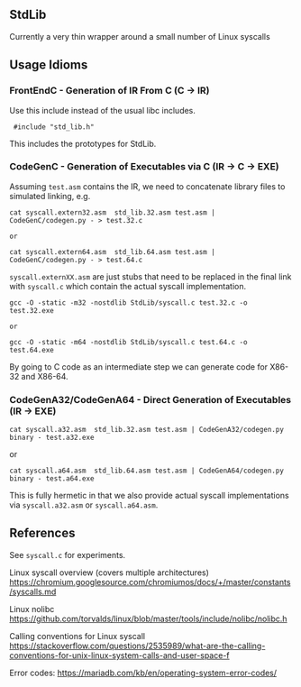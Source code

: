 ## StdLib 

Currently a very thin wrapper around a small number of Linux syscalls

## Usage Idioms

### FrontEndC - Generation of IR From C (C -> IR)

Use this include instead of the usual libc includes.
```
 #include "std_lib.h"
```
This includes the prototypes for StdLib.

### CodeGenC - Generation of Executables via C (IR -> C -> EXE)

Assuming `test.asm` contains the IR, we need to concatenate library files
to simulated linking, e.g.
```
cat syscall.extern32.asm  std_lib.32.asm test.asm | CodeGenC/codegen.py - > test.32.c

or

cat syscall.extern64.asm  std_lib.64.asm test.asm | CodeGenC/codegen.py - > test.64.c
```


`syscall.externXX.asm` are just stubs that need to be replaced in the final link 
with `syscall.c` which contain the actual syscall implementation.

```
gcc -O -static -m32 -nostdlib StdLib/syscall.c test.32.c -o test.32.exe

or

gcc -O -static -m64 -nostdlib StdLib/syscall.c test.64.c -o test.64.exe
```

By going to C code as an intermediate step we can generate code for X86-32 and X86-64.

### CodeGenA32/CodeGenA64 - Direct Generation of Executables (IR -> EXE)

```
cat syscall.a32.asm  std_lib.32.asm test.asm | CodeGenA32/codegen.py  binary - test.a32.exe
```
or 

 ```
cat syscall.a64.asm  std_lib.64.asm test.asm | CodeGenA64/codegen.py  binary - test.a64.exe
```

This is fully hermetic in that we also provide actual syscall implementations via 
`syscall.a32.asm` or `syscall.a64.asm`.

## References

See `syscall.c` for experiments.

Linux syscall overview (covers multiple architectures)
https://chromium.googlesource.com/chromiumos/docs/+/master/constants/syscalls.md

Linux nolibc
https://github.com/torvalds/linux/blob/master/tools/include/nolibc/nolibc.h

Calling conventions for Linux syscall
https://stackoverflow.com/questions/2535989/what-are-the-calling-conventions-for-unix-linux-system-calls-and-user-space-f

Error codes:
https://mariadb.com/kb/en/operating-system-error-codes/
